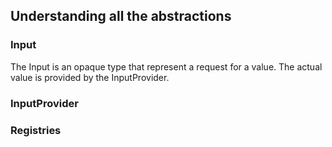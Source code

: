 ## Understanding all the abstractions

### Input

The Input is an opaque type that represent a request for a value. 
The actual value is provided by the InputProvider.

### InputProvider

### Registries